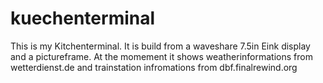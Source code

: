 # kuechenterminal

This is my Kitchenterminal. It is build from a waveshare 7.5in Eink display and a pictureframe.
At the momement it shows weatherinformations from wetterdienst.de and trainstation infromations from dbf.finalrewind.org
